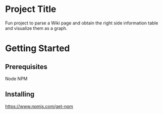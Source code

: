 # Project Title
Fun project to parse a Wiki page and obtain the right side information table and visualize them as a graph.

# Getting Started
## Prerequisites
Node
NPM

## Installing
https://www.npmjs.com/get-npm
